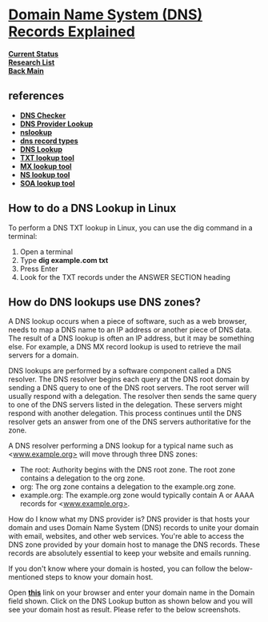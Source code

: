 # **[Domain Name System (DNS) Records Explained](https://gcore.com/learning/what-is-dns-how-does-it-work/)**

**[Current Status](../../../development/status/weekly/current_status.md)**\
**[Research List](../../research_list.md)**\
**[Back Main](../../../README.md)**

## references

- **[DNS Checker](https://dnschecker.org/)**
- **[DNS Provider Lookup](https://mxtoolbox.com/DnsLookup.aspx)**
- **[nslookup](https://www.nslookup.io/)**
- **[dns record types](https://www.nslookup.io/learning/dns-record-types/)**
- **[DNS Lookup](https://www.whoisfreaks.com/)**
- **[TXT lookup tool](https://www.nslookup.io/txt-lookup/)**
- **[MX lookup tool](https://www.nslookup.io/mx-lookup/)**
- **[NS lookup tool](https://www.nslookup.io/ns-lookup/)**
- **[SOA lookup tool](https://www.nslookup.io/soa-lookup/)**

## How to do a DNS Lookup in Linux

To perform a DNS TXT lookup in Linux, you can use the dig command in a terminal:

1. Open a terminal
2. Type **dig example.com txt**
3. Press Enter
4. Look for the TXT records under the ANSWER SECTION heading

## How do DNS lookups use DNS zones?

A DNS lookup occurs when a piece of software, such as a web browser, needs to map a DNS name to an IP address or another piece of DNS data. The result of a DNS lookup is often an IP address, but it may be something else. For example, a DNS MX record lookup is used to retrieve the mail servers for a domain.

DNS lookups are performed by a software component called a DNS resolver. The DNS resolver begins each query at the DNS root domain by sending a DNS query to one of the DNS root servers. The root server will usually respond with a delegation. The resolver then sends the same query to one of the DNS servers listed in the delegation. These servers might respond with another delegation. This process continues until the DNS resolver gets an answer from one of the DNS servers authoritative for the zone.

A DNS resolver performing a DNS lookup for a typical name such as <www.example.org> will move through three DNS zones:

- The root: Authority begins with the DNS root zone. The root zone contains a delegation to the org zone.
- org: The org zone contains a delegation to the example.org zone.
- example.org: The example.org zone would typically contain A or AAAA records for <www.example.org>.

How do I know what my DNS provider is?
DNS provider is that hosts your domain and uses Domain Name System (DNS) records to unite your domain with email, websites, and other web services. You're able to access the DNS zone provided by your domain host to manage the DNS records. These records are absolutely essential to keep your website and emails running.

If you don't know where your domain is hosted, you can follow the below-mentioned steps to know your domain host.

Open **[this](https://mxtoolbox.com/DnsLookup.aspx)** link on your browser and enter your domain name in the Domain field shown.
Click on the DNS Lookup button as shown below and you will see your domain host as result. Please refer to the below screenshots.
